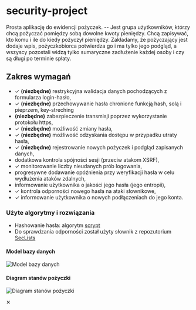 # security-project

Prosta aplikację do ewidencji pożyczek. -- Jest grupa użytkowników, którzy chcą pożyczać pomiędzy sobą dowolne kwoty pieniędzy. Chcą zapisywać, kto komu i ile do kiedy pożyczył pieniędzy. Zakładamy, że pożyczający jest dodaje wpis, pożyczkobiorca potwierdza go i ma tylko jego podgląd, a wszyscy pozostali widzą tylko sumaryczne zadłużenie każdej osoby i czy są długi po terminie spłaty.

## Zakres wymagań

- ✓ **(niezbędne)** restrykcyjna walidacja danych pochodzących z formularza login-hasło,
- ✓ **(niezbędne)** przechowywanie hasła chronione funkcją hash, solą i pieprzem, key-streching
- **(niezbędne)** zabezpieczenie transmisji poprzez wykorzystanie protokołu https,
- ✓ **(niezbędne)** możliwość zmiany hasła,
- ✓ **(niezbędne)** możliwość odzyskania dostępu w przypadku utraty hasła,
- ✓ **(niezbędne)** rejestrowanie nowych pożyczek i podgląd zapisanych danych,
- dodatkowa kontrola spójności sesji (przeciw atakom XSRF),
- ✓ monitorowanie liczby nieudanych prób logowania,
- progresywne dodawanie opóźnienia przy weryfikacji hasła w celu wydłużenia ataków zdalnych,
- informowanie użytkownika o jakości jego hasła (jego entropii),
- ✓ kontrola odporności nowego hasła na ataki słownikowe,
- ✓ informowanie użytkownika o nowych podłączeniach do jego konta.

### Użyte algorytmy i rozwiązania

- Hashowanie hasła: algorytm [scrypt](https://cryptobook.nakov.com/mac-and-key-derivation/scrypt)
- Do sprawdzania odporności został użyty słownik z repozutorium [SecLists](https://github.com/danielmiessler/SecLists/blob/master/Passwords/500-worst-passwords.txt)


#### Model bazy danych

![Model bazy danych]()


#### Diagram stanów pożyczki

![Diagram stanów pożyczki]()

✕